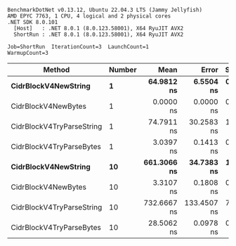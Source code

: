 ```

BenchmarkDotNet v0.13.12, Ubuntu 22.04.3 LTS (Jammy Jellyfish)
AMD EPYC 7763, 1 CPU, 4 logical and 2 physical cores
.NET SDK 8.0.101
  [Host]   : .NET 8.0.1 (8.0.123.58001), X64 RyuJIT AVX2
  ShortRun : .NET 8.0.1 (8.0.123.58001), X64 RyuJIT AVX2

Job=ShortRun  IterationCount=3  LaunchCount=1  
WarmupCount=3  

```
| Method                    | Number | Mean        | Error       | StdDev    | Min         | Max         | Allocated |
|-------------------------- |------- |------------:|------------:|----------:|------------:|------------:|----------:|
| **CidrBlockV4NewString**      | **1**      |  **64.9812 ns** |   **6.5504 ns** | **0.3590 ns** |  **64.7705 ns** |  **65.3958 ns** |         **-** |
| CidrBlockV4NewBytes       | 1      |   0.0000 ns |   0.0000 ns | 0.0000 ns |   0.0000 ns |   0.0000 ns |         - |
| CidrBlockV4TryParseString | 1      |  74.7911 ns |  30.2583 ns | 1.6586 ns |  73.7578 ns |  76.7042 ns |         - |
| CidrBlockV4TryParseBytes  | 1      |   3.0397 ns |   0.1413 ns | 0.0077 ns |   3.0319 ns |   3.0474 ns |         - |
| **CidrBlockV4NewString**      | **10**     | **661.3066 ns** |  **34.7383 ns** | **1.9041 ns** | **659.8302 ns** | **663.4558 ns** |         **-** |
| CidrBlockV4NewBytes       | 10     |   3.3107 ns |   0.1808 ns | 0.0099 ns |   3.3023 ns |   3.3216 ns |         - |
| CidrBlockV4TryParseString | 10     | 732.6667 ns | 133.4507 ns | 7.3149 ns | 728.3511 ns | 741.1125 ns |         - |
| CidrBlockV4TryParseBytes  | 10     |  28.5062 ns |   0.0978 ns | 0.0054 ns |  28.5000 ns |  28.5095 ns |         - |
